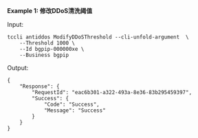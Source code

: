 **Example 1: 修改DDoS清洗阈值**



Input: 

```
tccli antiddos ModifyDDoSThreshold --cli-unfold-argument  \
    --Threshold 1000 \
    --Id bgpip-000000xe \
    --Business bgpip
```

Output: 
```
{
    "Response": {
        "RequestId": "eac6b301-a322-493a-8e36-83b295459397",
        "Success": {
            "Code": "Success",
            "Message": "Success"
        }
    }
}
```

